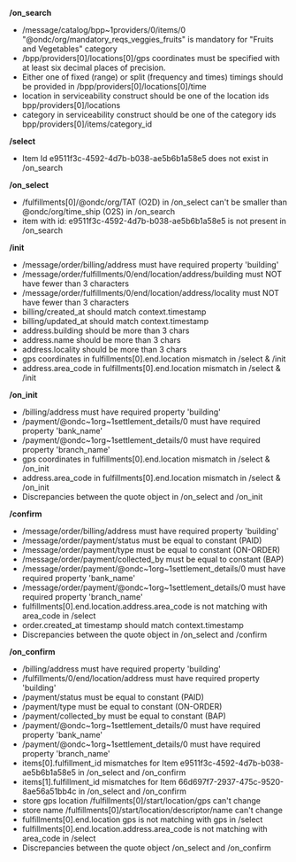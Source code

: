 **/on_search**
- /message/catalog/bpp~1providers/0/items/0 "@ondc/org/mandatory_reqs_veggies_fruits" is mandatory for "Fruits and Vegetables" category
- /bpp/providers[0]/locations[0]/gps coordinates must be specified with at least six decimal places of precision.
- Either one of fixed (range) or split (frequency and times) timings should be provided in /bpp/providers[0]/locations[0]/time
- location in serviceability construct should be one of the location ids bpp/providers[0]/locations
- category in serviceability construct should be one of the category ids bpp/providers[0]/items/category_id

**/select**
- Item Id e9511f3c-4592-4d7b-b038-ae5b6b1a58e5 does not exist in /on_search

**/on_select**
- /fulfillments[0]/@ondc/org/TAT (O2D) in /on_select can't be smaller than @ondc/org/time_ship (O2S) in /on_search
- item with id: e9511f3c-4592-4d7b-b038-ae5b6b1a58e5 is not present in /on_search

**/init**
- /message/order/billing/address must have required property 'building'
- /message/order/fulfillments/0/end/location/address/building must NOT have fewer than 3 characters
- /message/order/fulfillments/0/end/location/address/locality must NOT have fewer than 3 characters
- billing/created_at should match context.timestamp
- billing/updated_at should match context.timestamp
- address.building should be more than 3 chars
- address.name should be more than 3 chars
- address.locality should be more than 3 chars
- gps coordinates in fulfillments[0].end.location mismatch in /select & /init
- address.area_code in fulfillments[0].end.location mismatch in /select & /init

**/on_init**
- /billing/address must have required property 'building'
- /payment/@ondc~1org~1settlement_details/0 must have required property 'bank_name'
- /payment/@ondc~1org~1settlement_details/0 must have required property 'branch_name'
- gps coordinates in fulfillments[0].end.location mismatch in /select & /on_init
- address.area_code in fulfillments[0].end.location mismatch in /select & /on_init
- Discrepancies between the quote object in /on_select and /on_init

**/confirm**
- /message/order/billing/address must have required property 'building'
- /message/order/payment/status must be equal to constant (PAID)
- /message/order/payment/type must be equal to constant (ON-ORDER)
- /message/order/payment/collected_by must be equal to constant (BAP)
- /message/order/payment/@ondc~1org~1settlement_details/0 must have required property 'bank_name'
- /message/order/payment/@ondc~1org~1settlement_details/0 must have required property 'branch_name'
- fulfillments[0].end.location.address.area_code is not matching with area_code in /select
- order.created_at timestamp should match context.timestamp
- Discrepancies between the quote object in /on_select and /confirm

**/on_confirm**
- /billing/address must have required property 'building'
- /fulfillments/0/end/location/address must have required property 'building'
- /payment/status must be equal to constant (PAID)
- /payment/type must be equal to constant (ON-ORDER)
- /payment/collected_by must be equal to constant (BAP)
- /payment/@ondc~1org~1settlement_details/0 must have required property 'bank_name'
- /payment/@ondc~1org~1settlement_details/0 must have required property 'branch_name'
- items[0].fulfillment_id mismatches for Item e9511f3c-4592-4d7b-b038-ae5b6b1a58e5 in /on_select and /on_confirm
- items[1].fulfillment_id mismatches for Item 66d697f7-2937-475c-9520-8ae56a51bb4c in /on_select and /on_confirm
- store gps location /fulfillments[0]/start/location/gps can't change
- store name  /fulfillments[0]/start/location/descriptor/name can't change
- fulfillments[0].end.location gps is not matching with gps in /select
- fulfillments[0].end.location.address.area_code is not matching with area_code in /select
- Discrepancies between the quote object /on_select and /on_confirm

